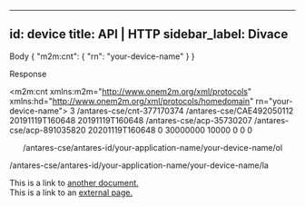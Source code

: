 ---
id: device
title: API | HTTP
sidebar_label: Divace
 ---

Body
{
    "m2m:cnt": {
    "rn": "your-device-name"
    }
}

Response 
<?xml version="1.0" encoding="UTF-8"?>
<m2m:cnt xmlns:m2m="http://www.onem2m.org/xml/protocols" 
xmlns:hd="http://www.onem2m.org/xml/protocols/homedomain" rn="your-device-name">
<ty>3</ty>
<ri>/antares-cse/cnt-377170374</ri>
<pi>/antares-cse/CAE492050112</pi>
<ct>20191119T160648</ct>
<lt>20191119T160648</lt>
<acpi>/antares-cse/acp-35730207</acpi>
<acpi>/antares-cse/acp-891035820</acpi>
<et>20201119T160648</et>
<st>0</st>
<mni>30000000</mni>
<mbs>10000</mbs>
<mia>0</mia>
<cni>0</cni>
<cbs>0</cbs>
<ol>/antares-cse/antares-id/your-application-name/your-device-name/ol</ol>
<la>/antares-cse/antares-id/your-application-name/your-device-name/la</la>
</m2m:cnt>

This is a link to [another document.](doc1.md)  
This is a link to an [external page.](http://www.example.com)
 